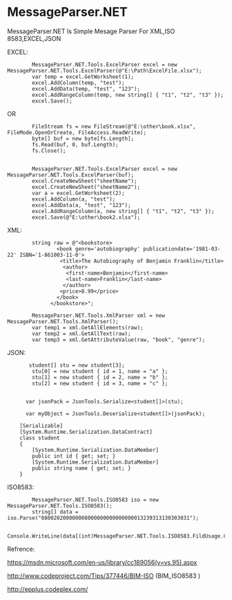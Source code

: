 # MessageParser.NET
MessageParser.NET Is Simple Mesage Parser For XML,ISO 8583,EXCEL,JSON 


EXCEL:

            MessageParser.NET.Tools.ExcelParser excel = new MessageParser.NET.Tools.ExcelParser(@"E:\Path\ExcelFile.xlsx");
            var temp = excel.GetWorksheet(1);
            excel.AddColumn(temp, "test");
            excel.AddData(temp, "test", "123");
            excel.AddRangeColumn(temp, new string[] { "t1", "t2", "t3" });
            excel.Save();
            

OR

            FileStream fs = new FileStream(@"E:\other\book.xlsx", FileMode.OpenOrCreate, FileAccess.ReadWrite);
            byte[] buf = new byte[fs.Length];
            fs.Read(buf, 0, buf.Length);
            fs.Close();

            
            MessageParser.NET.Tools.ExcelParser excel = new MessageParser.NET.Tools.ExcelParser(buf);
            excel.CreateNewSheet("sheetName");
            excel.CreateNewSheet("sheetName2");
            var a = excel.GetWorksheet(2);
            excel.AddColumn(a, "test");
            excel.AddData(a, "test", "123");
            excel.AddRangeColumn(a, new string[] { "t1", "t2", "t3" });
            excel.Save(@"E:\other\book2.xlsx");
            


XML:

            string raw = @"<bookstore>
                    <book genre='autobiography' publicationdate='1981-03-22' ISBN='1-861003-11-0'>
                     <title>The Autobiography of Benjamin Franklin</title>
                      <author>
                       <first-name>Benjamin</first-name>
                       <last-name>Franklin</last-name>
                      </author>
                     <price>8.99</price>
                    </book>
                  </bookstore>";

            MessageParser.NET.Tools.XmlParser xml = new MessageParser.NET.Tools.XmlParser();
            var temp1 = xml.GetAllElements(raw);
            var temp2 = xml.GetAllText(raw);
            var temp3 = xml.GetAttributeValue(raw, "book", "genre");
            

JSON:

           student[] stu = new student[3];
            stu[0] = new student { id = 1, name = "a" };
            stu[1] = new student { id = 2, name = "b" };
            stu[2] = new student { id = 3, name = "c" };


          var jsonPack = JsonTools.Serialize<student[]>(stu);

          var myObject = JsonTools.Deserialize<student[]>(jsonPack);
            
        [Serializable]
        [System.Runtime.Serialization.DataContract]
        class student
        {
            [System.Runtime.Serialization.DataMember]
            public int id { get; set; }
            [System.Runtime.Serialization.DataMember]
            public string name { get; set; }
        }
        

ISO8583:


            MessageParser.NET.Tools.ISO8583 iso = new MessageParser.NET.Tools.ISO8583();
            string[] data = iso.Parse("080020200000008000000000000000013239313130303031");
            
            Console.WriteLine(data[(int)MessageParser.NET.Tools.ISO8583.FildUsage.CardAcceptorTerminalIdentification]);
            
            
Refrence:

https://msdn.microsoft.com/en-us/library/cc189056(v=vs.95).aspx

http://www.codeproject.com/Tips/377446/BIM-ISO (BIM_ISO8583 )

http://epplus.codeplex.com/
